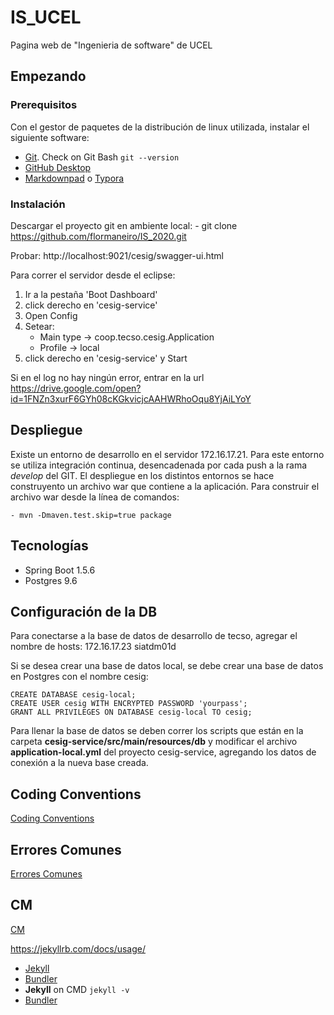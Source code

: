 
# IS_UCEL
Pagina web de "Ingenieria de software" de UCEL

## Empezando

### Prerequisitos
Con el gestor de paquetes de la distribución de linux utilizada, instalar el siguiente software:
* [Git](https://docs.github.com/en/free-pro-team@latest/github/getting-started-with-github/set-up-git#setting-up-git). Check on Git Bash `git --version`
* [GitHub Desktop](https://desktop.github.com/)
* [Markdownpad](http://markdownpad.com) o [Typora](https://typora.io/)

### Instalación

Descargar el proyecto git en ambiente local:
	- git clone https://github.com/flormaneiro/IS_2020.git 


Probar: http://localhost:9021/cesig/swagger-ui.html



Para correr el servidor desde el eclipse:
1. Ir a la pestaña 'Boot Dashboard'
2. click derecho en 'cesig-service'
3. Open Config
4. Setear:
	- Main type -> coop.tecso.cesig.Application
	- Profile -> local 
5. click derecho en 'cesig-service' y Start

Si en el log no hay ningún error, entrar en la url https://drive.google.com/open?id=1FNZn3xurF6GYh08cKGkvicjcAAHWRhoOqu8YjAiLYoY


## Despliegue
Existe un entorno de desarrollo en el servidor 172.16.17.21. Para este entorno se utiliza integración continua, desencadenada por cada push a la rama *develop* del GIT.
El despliegue en los distintos entornos se hace construyento un archivo war que contiene a la aplicación. Para construir el archivo war desde la línea de comandos:

	- mvn -Dmaven.test.skip=true package  

## Tecnologías

* Spring Boot 1.5.6
* Postgres 9.6


## Configuración de la DB

Para conectarse a la base de datos de desarrollo de tecso, agregar el nombre de hosts: 172.16.17.23 siatdm01d 

Si se desea crear una base de datos local, se debe crear una base de datos en Postgres con el nombre cesig:
	
	CREATE DATABASE cesig-local;
	CREATE USER cesig WITH ENCRYPTED PASSWORD 'yourpass';
	GRANT ALL PRIVILEGES ON DATABASE cesig-local TO cesig;

Para llenar la base de datos se deben correr los scripts que están en la carpeta **cesig-service/src/main/resources/db** y modificar el archivo  **application-local.yml** del proyecto cesig-service, agregando los datos de conexión a la nueva base creada.

## Coding Conventions
[Coding Conventions](./CODINGCONVENTIONS.md)

## Errores Comunes
[Errores Comunes](./COMMONERROR.txt)


## CM
[CM](https://drive.google.com/open?id=1FNZn3xurF6GYh08cKGkvicjcAAHWRhoOqu8YjAiLYoY)


https://jekyllrb.com/docs/usage/




* [Jekyll](https://jekyllrb.com/docs/installation/)
* [Bundler](https://bundler.io/)
* **Jekyll** on CMD `jekyll -v`
* [Bundler](https://bundler.io/)
